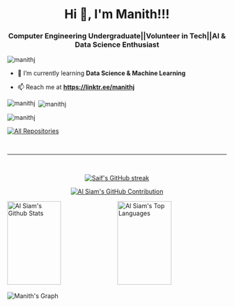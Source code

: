 <h1 align="center">Hi 👋, I'm Manith!!!</h1>
<h3 align="center">Computer Engineering Undergraduate||Volunteer in Tech||AI & Data Science Enthusiast</h3>

<p align="left"> <img src="https://komarev.com/ghpvc/?username=manithj&label=Profile%20views&color=0e75b6&style=flat" alt="manithj" /> </p>

- 🌱 I’m currently learning **Data Science & Machine Learning**

- 📫 Reach me at **https://linktr.ee/manithj**

<p><img align="left" src="https://github-readme-stats.vercel.app/api/top-langs?username=manithj&show_icons=true&locale=en&layout=compact" alt="manithj" /></p>

<p>&nbsp;<img align="center" src="https://github-readme-stats.vercel.app/api?username=manithj&show_icons=true&locale=en" alt="manithj" /></p>

<p><img align="center" src="https://github-readme-streak-stats.herokuapp.com/?user=manithj&" alt="manithj" /></p>


<p align="left">
  <a href="https://github.com/Manithj?tab=repositories" target="_blank"><img alt="All Repositories" title="All Repositories" src="https://img.shields.io/badge/-All%20Repos-2962FF?style=for-the-badge&logo=koding&logoColor=white"/></a>
</p>

<br/>
<hr/>
<br/>

<p align="center">
  <a href="https://github.com/Manithj">
    <img src="https://github-readme-streak-stats.herokuapp.com/?user=Manithj&theme=radical&border=7F3FBF&background=0D1117" alt="Saif's GitHub streak"/>
  </a>
</p>

<p align="center">
  <a href="https://github.com/Manithj">
    <img src="https://github-profile-summary-cards.vercel.app/api/cards/profile-details?username=Manithj&theme=radical" alt="Al Siam's GitHub Contribution"/>
  </a>
</p>

<a> 
    <a href="https://github.com/Manithj"><img alt="Al Siam's Github Stats" src="https://denvercoder1-github-readme-stats.vercel.app/api?username=Manithj&show_icons=true&count_private=true&theme=react&border_color=7F3FBF&bg_color=0D1117&title_color=F85D7F&icon_color=F8D866" height="192px" width="49.5%"/></a>
  <a href="https://github.com/Manithj"><img alt="Al Siam's Top Languages" src="https://denvercoder1-github-readme-stats.vercel.app/api/top-langs/?username=Manithj&langs_count=8&layout=compact&theme=react&border_color=7F3FBF&bg_color=0D1117&title_color=F85D7F&icon_color=F8D866" height="192px" width="49.5%"/></a>
  <br/>
</a>


![Manith's Graph](https://github-readme-activity-graph.vercel.app/graph?username=Manithj&custom_title=Al%20Siam's%20GitHub%20Activity%20Graph&bg_color=0D1117&color=7F3FBF&line=7F3FBF&point=7F3FBF&area_color=FFFFFF&title_color=FFFFFF&area=true)
